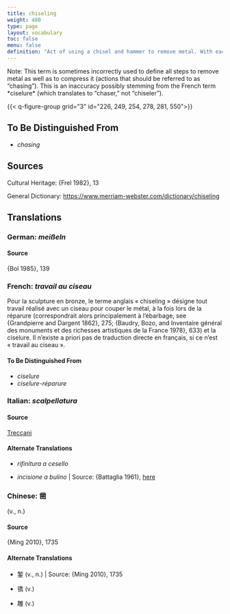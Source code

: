 ```yaml
---
title: chiseling
weight: 480
type: page
layout: vocabulary
toc: false
menu: false
definition: "Act of using a chisel and hammer to remove metal. With each strike of the hammer the tool jumps, often leaving a visible “step.” Chiseling may be part of either fettling or chasing."
---
```


<div class="backmatter">
Note: This term is sometimes incorrectly used to define all steps to remove metal as well as to compress it (actions that should be referred to as “chasing”). This is an inaccuracy possibly stemming from the French term *ciselure* (which translates to “chaser,” not “chiseler”).
</div>

{{< q-figure-group grid="3" id="226, 249, 254, 278, 281, 550">}}

## To Be Distinguished From

- *chasing*

## Sources

Cultural Heritage: {Frel 1982}, 13

General Dictionary: <https://www.merriam-webster.com/dictionary/chiseling>

## Translations

<div class="accordion">

### **German**: *meißeln*

#### Source

{Bol 1985}, 139

### **French**: *travail au ciseau*

Pour la sculpture en bronze, le terme anglais « chiseling » désigne tout travail réalisé avec un ciseau pour couper le métal, à la fois lors de la réparure (correspondrait alors principalement à l’ébarbage, see {Grandpierre and Dargent 1862}, 275; {Baudry, Bozo, and Inventaire général des monuments et des richesses artistiques de la France 1978}, 633) et la ciselure. Il n’existe a priori pas de traduction directe en français, si ce n’est « travail au ciseau ».

#### To Be Distinguished From

- *ciselure*
- *ciselure-réparure*

### **Italian**: *scalpellatura*

#### Source

[Treccani](https://www.treccani.it/vocabolario/scalpellatura/)

#### Alternate Translations

- *rifinitura a cesello*

- *incisione a bulino* | Source: {Battaglia 1961}, [here](file:///C:\Users\sherm\Desktop\Casting%20TO%20FINALIZE\:\www.gdli.it\pdf_viewer\Scripts\pdf.js\web\viewer.asp%3ffile=\PDF\GDLI07\GDLI_07_ocr_693.pdf&parola=incisione)

### **Chinese**: 凿

(v., n.)

#### Source

{Ming 2010}, 1735

#### Alternate Translations

- 錾 (v., n.) | Source: {Ming 2010}, 1735

- 镌 (v.)

- 雕 (v.)

</div>
